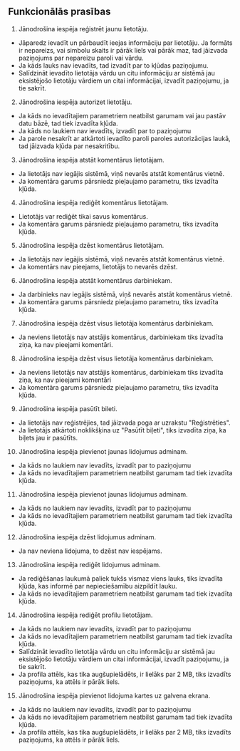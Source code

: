 ## Funkcionālās prasības 

1. 	Jānodrošina iespēja reģistrēt jaunu lietotāju. 
  -	Jāparedz ievadīt un pārbaudīt ieejas informāciju par lietotāju. Ja formāts ir nepareizs, vai simbolu skaits ir pārāk liels vai pārāk maz, tad jāizvada paziņojums par nepareizu paroli vai vārdu.
  -	Ja kāds lauks nav ievadīts, tad izvadīt par to kļūdas paziņojumu.
  -	Salīdzināt ievadīto lietotāja vārdu un citu informāciju ar sistēmā jau eksistējošo lietotāju vārdiem un citai  informācijai, izvadīt paziņojumu, ja tie sakrīt.
2.	Jānodrošina iespēja autorizet lietotāju.
  -	Ja kāds no ievadītajiem parametriem neatbilst garumam vai jau pastāv datu bāzē, tad tiek izvadīta kļūda.
  -	Ja kāds no laukiem nav ievadīts, izvadīt par to paziņojumu
  -	Ja parole nesakrīt ar atkārtoti ievadīto paroli paroles autorizācijas laukā, tad jāizvada kļūda par nesakritību.
3.	Jānodrošina iespēja atstāt komentārus lietotājam.
  -	Ja lietotājs nav iegājis sistēmā, viņš nevarēs atstāt komentārus vietnē.
  -	Ja komentāra garums pārsniedz pieļaujamo parametru, tiks izvadīta kļūda.
4.	Jānodrošina iespēja rediģēt komentārus lietotājam.
  -	Lietotājs var rediģēt tikai savus komentārus.
  -	Ja komentāra garums pārsniedz pieļaujamo parametru, tiks izvadīta kļūda.
5.	Jānodrošina iespēja dzēst komentārus lietotājam.
  -	Ja lietotājs nav iegājis sistēmā, viņš nevarēs atstāt komentārus vietnē.
  -	Ja komentārs nav pieejams, lietotājs to nevarēs dzēst.
6.	Jānodrošina iespēja atstāt komentārus darbiniekam.
  -	Ja darbinieks nav iegājis sistēmā, viņš nevarēs atstāt komentārus vietnē.
  -	Ja komentāra garums pārsniedz pieļaujamo parametru, tiks izvadīta kļūda.
7.	Jānodrošina iespēja dzēst visus lietotāja komentārus darbiniekam.
  -	Ja neviens lietotājs nav atstājis komentārus, darbiniekam tiks izvadīta ziņa, ka nav pieejami komentāri.
8.	Jānodrošina iespēja dzēst visus lietotāja komentārus darbiniekam.
  -	Ja neviens lietotājs nav atstājis komentārus, darbiniekam tiks izvadīta ziņa, ka nav pieejami komentāri
  -	Ja komentāra garums pārsniedz pieļaujamo parametru, tiks izvadīta kļūda.
9.	Jānodrošina iespēja pasūtīt bileti. 
  -	Ja lietotājs nav reģistrējies, tad jāizvada poga ar uzrakstu "Reģistrēties".
  -	Ja lietotājs atkārtoti noklikšķina uz "Pasūtīt biļeti", tiks izvadīta ziņa, ka biļets jau ir pasūtīts.
10.	Jānodrošina iespēja pievienot jaunas lidojumus adminam.
  -	Ja kāds no laukiem nav ievadīts, izvadīt par to paziņojumu
  -	Ja kāds no ievadītajiem parametriem neatbilst garumam tad tiek izvadīta kļūda.
11.	Jānodrošina iespēja pievienot jaunas lidojumus adminam.
  -	Ja kāds no laukiem nav ievadīts, izvadīt par to paziņojumu
  -	Ja kāds no ievadītajiem parametriem neatbilst garumam tad tiek izvadīta kļūda.
12.	Jānodrošina iespēja dzēst lidojumus adminam.
  -	Ja nav neviena lidojuma, to dzēst nav iespējams.
13.	Jānodrošina iespēja rediģēt lidojumus adminam.
  -	Ja rediģēšanas laukumā paliek tukšs vismaz viens lauks, tiks izvadīta kļūda, kas informē par nepieciešamību aizpildīt lauku.
  -	Ja kāds no ievadītajiem parametriem neatbilst garumam tad tiek izvadīta kļūda.
14.	Jānodrošina iespēja rediģēt profilu lietotājam.
  -	Ja kāds no laukiem nav ievadīts, izvadīt par to paziņojumu
  -	Ja kāds no ievadītajiem parametriem neatbilst garumam tad tiek izvadīta kļūda.
  -	Salīdzināt ievadīto lietotāja vārdu un citu informāciju ar sistēmā jau eksistējošo lietotāju vārdiem un citai  informācijai, izvadīt paziņojumu, ja tie sakrīt.
  -	Ja profila attēls, kas tika augšupielādēts, ir lielāks par 2 MB, tiks izvadīts paziņojums, ka attēls ir pārāk liels.
15.	Jānodrošina iespēja pievienot lidojuma  kartes uz galvena ekrana.
  -	Ja kāds no laukiem nav ievadīts, izvadīt par to paziņojumu
  -	Ja kāds no ievadītajiem parametriem neatbilst garumam tad tiek izvadīta kļūda.
  -	Ja profila attēls, kas tika augšupielādēts, ir lielāks par 2 MB, tiks izvadīts paziņojums, ka attēls ir pārāk liels.
